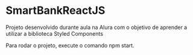 # SmartBankReactJS
Projeto desenvolvido durante aula na Alura com o objetivo de aprender a utilizar a biblioteca Styled Components

Para rodar o projeto, execute o comando npm start.
